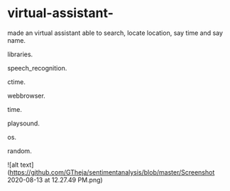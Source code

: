 # virtual-assistant-
made an virtual assistant able to search, locate location, say time and say name.

libraries.

speech_recognition.

ctime.

webbrowser.

time.

playsound.

os.

random.


![alt text](https://github.com/GTheja/sentimentanalysis/blob/master/Screenshot 2020-08-13 at 12.27.49 PM.png)

